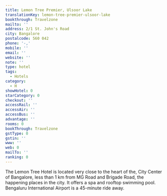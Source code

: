 ```yaml
---
title: Lemon Tree Premier, Ulsoor Lake
translationKey: lemon-tree-premier-ulsoor-lake
bookthrough: Travelzone
mailto: ''
address: 2/1 St. John's Road
city: Bangalore
postalcode: 560 042
phone: '-,'
mobile: ''
email: ''
website: ''
note: ''
type: hotel
tags:
  - Hotels
category:
  - H
showHotel: 0
starCategory: 0
checkout: ''
accessRail: ''
accessAir: ''
accessBus: ''
advantage: ''
rooms: 0
bookThrough: Travelzone
gstType: 0
gstin: ''
www: ''
web: 0
mailTo: ''
ranking: 0
---
```







The Lemon Tree Hotel is located very close to the heart of the, City Center of Bangalore, less than 1 km from MG Road and Brigade Road, the happening places in the city. It offers a spa and rooftop swimming pool. Bengaluru International Airport is a 45-minute ride away. 